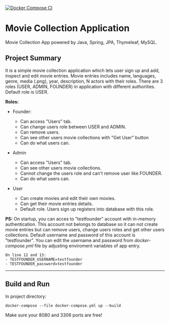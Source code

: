 [![Docker Compose CI](https://github.com/emrygun/movie-collection-app/actions/workflows/main.yml/badge.svg)](https://github.com/emrygun/movie-collection-app/actions/workflows/main.yml)
# Movie Collection Application
Movie Collection App powered by Java, Spring, JPA, Thymeleaf, MySQL.

## Project Summary

It is a simple movie collection application which lets user sign up and add, inspect and edit movie entries. 
Movie entries includes name, languages, genre, media (.png), year, description, N actors with their roles.
There are 3 roles (USER, ADMIN, FOUNDER) in application with different authorities. Default role is USER. 

**Roles:**
- Founder:
  - Can access "Users" tab.
  - Can change users role between USER and ADMIN.
  - Can remove users.
  - Can see other users movie collections with "Get User" button
  - Can do what users can.
  
- Admin
  - Can access "Users" tab.
  - Can see other users movie collections. 
  - Cannot change the users role and can't remove user like FOUNDER.
  - Can do what users can.
  
- User
  - Can create movies and edit their own movies.
  - Can get their movie entries details.
  - Default role. Users sign up registers into database with this role.
  
**PS:** On startup, you can acces to "testfounder" account with in-memory authentication.
This account not belongs to database so it can not create movie entries but can remove users, 
change users roles and get other users collections. Default username and password of this account is "testfounder".
You can edit the username and password from <em>docker-compose.yml</em> file by adjusting enviroment variables of app entry.

    On line 12 and 13:
    - TESTFOUNDER_USERNAME=testfounder
    - TESTFOUNDER_password=testfounder

---
## Build and Run
In project directory:

    docker-compose --file docker-compose.yml up --build
Make sure your 8080 and 3306 ports are free!
